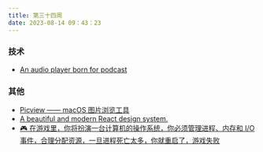 ```yaml
---
title: 第三十四周
date: 2023-08-14 09：43：23
---
```


### 技术

- [An audio player born for podcast](https://shikwasa.js.org/)

### 其他

- [Picview —— macOS 图片浏览工具](https://picview.chitaner.com/)
- [A beautiful and modern React design system.](https://designrevision.com/)
- [🎮 在游戏里，你将扮演一台计算机的操作系统，你必须管理进程、内存和 I/O 事件，合理分配资源，一旦进程死亡太多，你就重启了，游戏失败](https://github.com/plbrault/youre-the-os)
